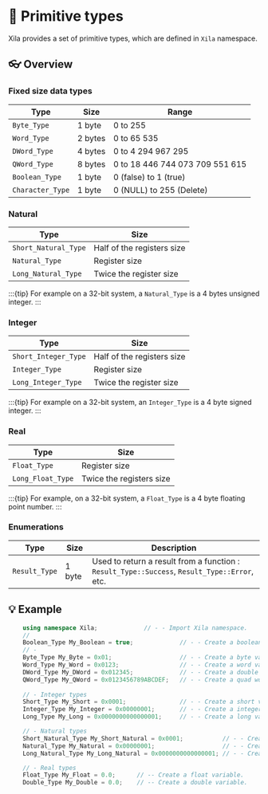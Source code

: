 # 🧱 Primitive types

Xila provides a set of primitive types, which are defined in `Xila` namespace.

## 👓 Overview

### Fixed size data types

| Type             | Size    | Range                           |
| ---------------- | ------- | ------------------------------- |
| `Byte_Type`      | 1 byte  | 0 to 255                        |
| `Word_Type`      | 2 bytes | 0 to 65 535                     |
| `DWord_Type`     | 4 bytes | 0 to 4 294 967 295              |
| `QWord_Type`     | 8 bytes | 0 to 18 446 744 073 709 551 615 |
| `Boolean_Type`   | 1 byte  | 0 (false) to 1 (true)           |
| `Character_Type` | 1 byte  | 0 (NULL) to 255 (Delete)        |

### Natural

| Type                 | Size                       |
| -------------------- | -------------------------- |
| `Short_Natural_Type` | Half of the registers size |
| `Natural_Type`       | Register size              |
| `Long_Natural_Type`  | Twice the register size    |

:::{tip}
For example on a 32-bit system, a `Natural_Type` is a 4 bytes unsigned integer.
:::

### Integer

| Type                 | Size                       |
| -------------------- | -------------------------- |
| `Short_Integer_Type` | Half of the registers size |
| `Integer_Type`       | Register size              |
| `Long_Integer_Type`  | Twice the register size    |

:::{tip}
For example on a 32-bit system, an `Integer_Type` is a 4 byte signed integer.
:::

### Real

| Type              | Size                     |
| ----------------- | ------------------------ |
| `Float_Type`      | Register size            |
| `Long_Float_Type` | Twice the registers size |

:::{tip}
For example, on a 32-bit system, a `Float_Type` is a 4 byte floating point number.
:::

### Enumerations

| Type          | Size   | Description                                                                                  |
| ------------- | ------ | -------------------------------------------------------------------------------------------- |
| `Result_Type` | 1 byte | Used to return a result from a function : `Result_Type::Success`, `Result_Type::Error`, etc. |


## 💡 Example

```cpp
    using namespace Xila;             // - - Import Xila namespace.
    //
    Boolean_Type My_Boolean = true;             // - - Create a boolean variable.
    // -  
    Byte_Type My_Byte = 0x01;                   // - - Create a byte variable.
    Word_Type My_Word = 0x0123;                 // - - Create a word variable.
    DWord_Type My_DWord = 0x012345;             // - - Create a double word variable.
    QWord_Type My_QWord = 0x0123456789ABCDEF;   // - - Create a quad word variable.
   
    // - Integer types
    Short_Type My_Short = 0x0001;               // - - Create a short variable.
    Integer_Type My_Integer = 0x00000001;       // - - Create a integer variable.
    Long_Type My_Long = 0x0000000000000001;     // - - Create a long variable. 

    // - Natural types
    Short_Natural_Type My_Short_Natural = 0x0001;           // - - Create a short natural variable.
    Natural_Type My_Natural = 0x00000001;                   // - - Create a natural variable.
    Long_Natural_Type My_Long_Natural = 0x0000000000000001; // - - Create a long natural variable.

    // - Real types
    Float_Type My_Float = 0.0;      // -- Create a float variable.
    Double_Type My_Double = 0.0;    // -- Create a double variable.

```